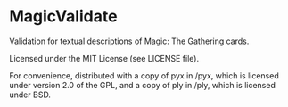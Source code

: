 # MagicValidate

Validation for textual descriptions of Magic: The Gathering cards.

Licensed under the MIT License (see LICENSE file).

For convenience, distributed with a copy of pyx in /pyx, which is licensed under version 2.0 of the GPL,
and a copy of ply in /ply, which is licensed under BSD.